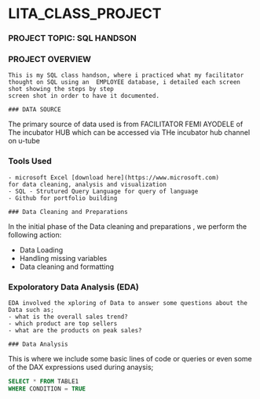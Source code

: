 # LITA_CLASS_PROJECT

### PROJECT TOPIC: SQL HANDSON
### PROJECT OVERVIEW
```
This is my SQL class handson, where i practiced what my facilitator thought on SQL using an  EMPLOYEE database, i detailed each screen shot showing the steps by step 
screen shot in order to have it documented.

### DATA SOURCE
```
The primary source of data used is from FACILITATOR FEMI AYODELE of The incubator HUB which can be accessed via THe incubator hub channel on u-tube

### Tools Used
```
- microsoft Excel [download here](https://www.microsoft.com)
for data cleaning, analysis and visualization
- SQL - Strutured Query Language for query of language
- Github for portfolio building

### Data Cleaning and Preparations
```
In the initial phase of the Data cleaning and preparations , we perform the following action:
- Data Loading
- Handling missing variables
- Data cleaning and formatting

### Expoloratory Data Analysis (EDA)
```
EDA involved the xploring of Data to answer some questions about the Data such as;
- what is the overall sales trend?
- which product are top sellers
- what are the products on peak sales?

### Data Analysis
```
This is where we include some basic lines of code or queries or even some of the DAX expressions used during anaysis;

```  SQL
SELECT * FROM TABLE1
WHERE CONDITION = TRUE
```
